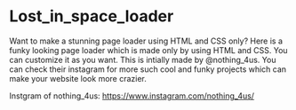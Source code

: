 # Lost_in_space_loader

Want to make a stunning page loader using HTML and CSS only? Here is a funky looking page loader which is made only by using HTML and CSS. You can customize it as you want. This is intially made by @nothing_4us. You can check their instagram for more such cool and funky projects which can make your website look more crazier.

Instgram of nothing_4us: https://www.instagram.com/nothing_4us/
